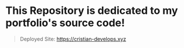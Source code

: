 # This Repository is dedicated to my portfolio's source code!

> Deployed Site: https://cristian-develops.xyz
